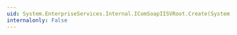 ```yaml
---
uid: System.EnterpriseServices.Internal.IComSoapIISVRoot.Create(System.String,System.String,System.String,System.String@)
internalonly: False
---
```

